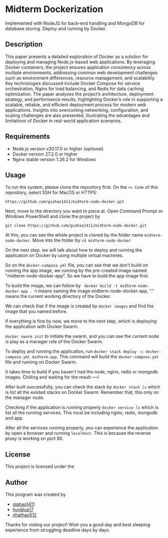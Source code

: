 # Midterm Dockerization

Implemented with NodeJS for back-end handling and MongoDB for database storing. Deploy and running by Docker.

## Description

This paper presents a detailed exploration of Docker as a solution for deploying and managing Node.js-based web applications. By leveraging Docker containers, the 
project ensures application consistency across multiple environments, addressing common web development challenges such as environment differences, resource 
management, and scalability. Key technologies discussed include Docker Compose for service orchestration, Nginx for load balancing, and Redis for data caching
optimization. The paper analyzes the project’s architecture, deployment strategy, and performance results, highlighting Docker’s role in supporting a scalable,
reliable, and efficient deployment process for modern web applications. Insights into overcoming networking, configuration, and scaling challenges are also
presented, illustrating the advantages and limitations of Docker in real-world application scenarios.

## Requirements

* Node.js version v20.17.0 or higher (optional)
* Docker version 27.2.0 or higher
* Nginx stable version 1.26.2 for Windows

## Usage

To run the system, please clone the repository first. On the ` <> Code ` of this repository, select SSH for MacOS or HTTPS: 

` https://github.com/giahao1411/midterm-node-docker.git `

Next, move to the directory you want to place at. Open Command Prompt or Windows PowerShell and clone the project by

` git clone https://github.com/giahao1411/midterm-node-docker.git `

At this, you can see the whole project is cloned by the folder name ` midterm-node-docker `. Move into the folder by ` cd midterm-node-docker `

On the next step, we will talk about how to deploy and running the application on Docker by using multiple virtual machines. 

So on the ` docker-compose.yml ` file, you can see that we don't build on running the app image, we running by the pre-created image named "midterm-node-docker-app". 
So we have to build the app image first.

To build the image, we can follow by ` docker build -t midterm-node-docker-app .` -t means naming the image midterm-node-docker-app, "." means the current working directory of the Docker.

We can check that if the image is created by ` docker images ` and find the image that you named before.

If everything is fine by now, we move to the next step, which is deploying the application with Docker Swarm.

` docker swarm init ` to initiate the swarm, and you can see the current node is play as a manager role of the Docker Swarm.

To deploy and running the application, run ` docker stack deploy -c docker-compose.yml midterm-app `. This command will build the ` docker-compose.yml ` file and running on Docker Swarm.

It takes time to build if you haven't had the node, nginx, redis or mongodb images. Chilling and waiting for the result ~~!

After built successfully, you can check the stack by ` docker stack ls ` which is list all the existed stacks on Docker Swarm. Remember that, this only on the manager node.

Checking if the application is running properly ` docker service ls ` which is list all the running services. This must be including nginx, redis, mongodb and app.

After all the services running properly, you can experience the application by open a browser and running ` localhost `. This is because the reverse proxy is working on port 80. 

## License

This project is licensed under the 

## Author

This program was created by 

* [giahao1411](https://github.com/giahao1411)
* [huyblue17](https://github.com/huyblue17)
* [nhathao512](https://github.com/nhathao512)


Thanks for visting our project! Wish you a good day and best sleeping experience from struggling deadline days by days.
